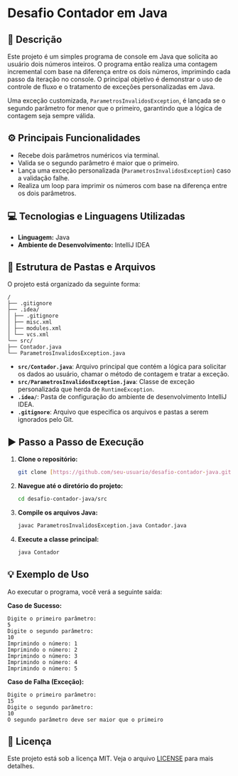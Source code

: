 # Desafio Contador em Java

## 📝 Descrição

Este projeto é um simples programa de console em Java que solicita ao usuário dois números inteiros. O programa então realiza uma contagem incremental com base na diferença entre os dois números, imprimindo cada passo da iteração no console. O principal objetivo é demonstrar o uso de controle de fluxo e o tratamento de exceções personalizadas em Java.

Uma exceção customizada, `ParametrosInvalidosException`, é lançada se o segundo parâmetro for menor que o primeiro, garantindo que a lógica de contagem seja sempre válida.

## ⚙️ Principais Funcionalidades

-   Recebe dois parâmetros numéricos via terminal.
-   Valida se o segundo parâmetro é maior que o primeiro.
-   Lança uma exceção personalizada (`ParametrosInvalidosException`) caso a validação falhe.
-   Realiza um loop para imprimir os números com base na diferença entre os dois parâmetros.

## 💻 Tecnologias e Linguagens Utilizadas

-   **Linguagem:** Java
-   **Ambiente de Desenvolvimento:** IntelliJ IDEA

## 📁 Estrutura de Pastas e Arquivos

O projeto está organizado da seguinte forma:

```
/
├── .gitignore
├── .idea/
│ ├── .gitignore
│ ├── misc.xml
│ ├── modules.xml
│ └── vcs.xml
└── src/
├── Contador.java
└── ParametrosInvalidosException.java
```

-   **`src/Contador.java`**: Arquivo principal que contém a lógica para solicitar os dados ao usuário, chamar o método de contagem e tratar a exceção.
-   **`src/ParametrosInvalidosException.java`**: Classe de exceção personalizada que herda de `RuntimeException`.
-   **`.idea/`**: Pasta de configuração do ambiente de desenvolvimento IntelliJ IDEA.
-   **`.gitignore`**: Arquivo que especifica os arquivos e pastas a serem ignorados pelo Git.

## ▶️ Passo a Passo de Execução

1.  **Clone o repositório:**
    ```bash
    git clone [https://github.com/seu-usuario/desafio-contador-java.git](https://github.com/seu-usuario/desafio-contador-java.git)
    ```

2.  **Navegue até o diretório do projeto:**
    ```bash
    cd desafio-contador-java/src
    ```

3.  **Compile os arquivos Java:**
    ```bash
    javac ParametrosInvalidosException.java Contador.java
    ```

4.  **Execute a classe principal:**
    ```bash
    java Contador
    ```

## 💡 Exemplo de Uso

Ao executar o programa, você verá a seguinte saída:

**Caso de Sucesso:**
```
Digite o primeiro parâmetro:
5
Digite o segundo parâmetro:
10
Imprimindo o número: 1
Imprimindo o número: 2
Imprimindo o número: 3
Imprimindo o número: 4
Imprimindo o número: 5
```

**Caso de Falha (Exceção):**
```
Digite o primeiro parâmetro:
15
Digite o segundo parâmetro:
10
O segundo parâmetro deve ser maior que o primeiro
```

## 📄 Licença

Este projeto está sob a licença MIT. Veja o arquivo [LICENSE](LICENSE) para mais detalhes.
